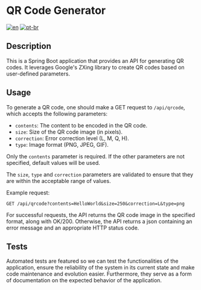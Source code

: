 # QR Code Generator

[![en](https://img.shields.io/badge/lang-en-red.svg)](./README.md) [![pt-br](https://img.shields.io/badge/lang-pt--br-green.svg)](./README.pt-br.md)

## Description

This is a Spring Boot application that provides an API for generating QR codes. It leverages Google's ZXing library to create QR codes based on user-defined parameters.

## Usage

To generate a QR code, one should make a GET request to `/api/qrcode`, which accepts the following parameters:

- `contents`: The content to be encoded in the QR code.
- `size`: Size of the QR code image (in pixels).
- `correction`: Error correction level (L, M, Q, H).
- `type`: Image format (PNG, JPEG, GIF).

Only the `contents` parameter is required. If the other parameters are not specified, default values will be used.

The `size`, `type` and `correction` parameters are validated to ensure that they are within the acceptable range of values.

Example request:

```
GET /api/qrcode?contents=HelloWorld&size=250&correction=L&type=png
```

For successful requests, the API returns the QR code image in the specified format, along with OK/200. Otherwise, the API returns a json containing an error message and an appropriate HTTP status code.

## Tests

Automated tests are featured so we can test the functionalities of the application, ensure the reliability of the system in its current state and make code maintenance and evolution easier. Furthermore, they serve as a form of documentation on the expected behavior of the application.
